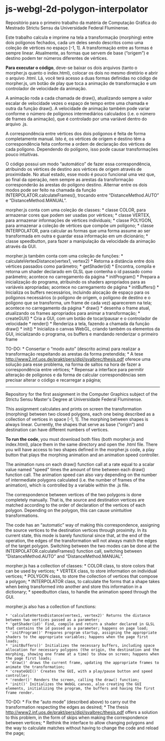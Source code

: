 # js-webgl-2d-polygon-interpolator

Repositório para o primeiro trabalho da matéria de Computação Gráfica do Mestrado Strictu Sensu da Universidade Federal Fluminense.
 
Este trabalho calcula e imprime na tela a transformação (morphing) entre dois polígonos fechados, cada um deles sendo descritos como uma coleção de vértices no espaço [-1, 1]. A transformação entre as formas é sempre linear. Atualmente, as formas que servem de base (“origem”) e destino podem ter números diferentes de vértices.
 
**Para executar o código**, deve-se baixar os dois arquivos (tanto o morpher.js quanto o index.html), colocar os dois no mesmo diretório e abrir o arquivo .html. Lá, você terá acesso a duas formas definidas no código de morpher.js, um botão de play que toca a animação de transformação e um controlador de velocidade da animação.
 
A animação roda a cada chamada de draw(), atualizando sempre a valor escalar de velocidade vezes o espaço de tempo entre uma chamada e outra da função draw(). A velocidade de animação também pode variar conforme o número de polígonos intermediários calculados (i.e. o número de frames da animação), que é controlado por uma variável dentro do arquivo .js.
 
A correspondência entre vértices dos dois polígonos é feita de forma completamente manual. Isto é, os vértices de origem e destino têm a correspondência feita conforme a ordem de declaração dos vértices de cada polígono. Dependendo do polígono, isso pode causar transformações pouco intuitivas. 
 
O código possui um modo “automático” de fazer essa correspondência, atribuindo os vértices de destino aos vértices de origem através de proximidade. No atual estado, esse modo é pouco funcional uma vez que, ao final da operação, nem sempre as arestas da transformação corresponderão às arestas do polígono destino. Alternar entre os dois modos pode ser feito na chamada da função INTERPOLATOR.calculateFrames(), trocando entre “DistanceMethod.AUTO” e “DistanceMethod.MANUAL”.
 
morpher.js conta com uma coleção de classes:
    * classe COLOR, para armazenar cores que podem ser usadas por vértices;
    * classe VERTEX, para armazenar informações de vértices individuais;
    * classe POLYGON, para armazenar a coleção de vértices que compõe um polígono;
    * classe INTERPOLATOR, para calcular as formas que uma forma assume ao ser transformada em outra e guardar essa informação em um dicionário;
    * classe speedbutton, para fazer a manipulação da velocidade da animação através da GUI.
 
morpher.js também conta com uma coleção de funções:
    * calculateVertexDistance(vertex1, vertex2)
        * Retorna a distância entre dois vértices passados como parâmetro;
    * getShader(id)
        * Encontra, compila e retorna um shader declarado em GLSL que contenha o id passado como parâmetro; acontece no carregamento da página
    * initProgram()
        * Prepara a inicialização do programa, atribuindo os shaders apropriados para as variáveis apropriadas; acontece no carregamento de página
    * initBuffers()
        * Inicializa os buffers necessários, incluindo alocação de espaço para os polígonos necessários (o polígono de origem, o polígono de destino e o polígono que se transforma, um frame de cada vez) aparecerem na tela; acontece no carregamento da página
    * draw()
        * desenha o frame atual, atualizando os frames apropriados para animar a transformação;
    * createGUI()
        * Cria a GUI, com um botão de tocar/pausar e o controlador de velocidade
    * render()
        * Renderiza a tela, fazendo a chamada da função draw()
    * init()
        * Inicializa o canvas WebGL, criando também os elementos da GUI, inicializando o programa, os buffers e mandando renderizar o primeiro frame
 
TO-DO:
    * Consertar o “modo auto” (descrito acima) para realizar a transformação respeitando as arestas da forma pretendida;
        * A tese http://www2.inf.uos.de/prakt/pers/dipl/svalbrec/thesis.pdf oferece uma solução para esse problema, na forma de saltos na hora de fazer a correspondência entre vértices;
    * Repensar a interface para permitir alteração de polígonos e da forma de calcular correspondências sem precisar alterar o código e recarregar a página;

------------------------------------------------------------------------------------------------------------------------------
Repository for the first assignment in the Computer Graphics subject of the Strictu Sensu Master's Degree at Universidade Federal Fluminense.
 
This assignment calculates and prints on screen the transformation (morphing) between two closed polygons, each one being described as a collection of vertices in space [-1, 1]. The morphing between shapes is always linear. Currently, the shapes that serve as base (“origin”) and destination can have different numbers of vertices.
 
**To run the code**, you must download both files (both morpher.js and index.html), place them in the same directory and open the .html file. There you will have access to two shapes defined in the morpher.js code, a play button that plays the morphing animation and an animation speed controller.
 
The animation runs on each draw() function call at a rate equal to a scalar value named "speed" times the amount of time between each draw() function call. The animation speed can also vary depending on the number of intermediate polygons calculated (i.e. the number of frames of the animation), which is controlled by a variable within the .js file.
 
The correspondence between vertices of the two polygons is done completely manually. That is, the source and destination vertices are matched according to the order of declaration of the vertices of each polygon. Depending on the polygon, this can cause unintuitive transformations.
 
The code has an “automatic” way of making this correspondence, assigning the source vertices to the destination vertices through proximity. In its current state, this mode is barely functional since that, at the end of the operation, the edges of the transformation will not always match the edges of the target polygon. Switching between the two modes can be done at the INTERPOLATOR.calculateFrames() function call, switching between “DistanceMethod.AUTO” and “DistanceMethod.MANUAL”.
 
morpher.js has a collection of classes:
    * COLOR class, to store colors that can be used by vertices;
    * VERTEX class, to store information on individual vertices;
    * POLYGON class, to store the collection of vertices that compose a polygon;
    * INTERPOLATOR class, to calculate the forms that a shape takes when being transformed into another and store this information in a dictionary;
    * speedbutton class, to handle the animation speed through the GUI.
 
morpher.js also has a collection of functions:

    * 'calculateVertexDistance(vertex1, vertex2)' Returns the distance between two vertices passed as a parameter;
    * 'getShader(id)' Find, compile and return a shader declared in GLSL that contains the id passed as a parameter; happens on page load;
    * 'initProgram()' Prepares program startup, assigning the appropriate shaders to the appropriate variables; happens when the page first loads;
    * 'initBuffers()' Initializes the necessary buffers, including space allocation for necessary polygons (the origin, the destination and the morphing, showing one frame at a time) to show on screen; happens when the page first loads;
    * 'draw()' draws the current frame, updating the appropriate frames to animate the transformation;
    * 'createGUI()' Creates the GUI, with a play/pause button and speed controller;
    * 'render()' Renders the screen, calling the draw() function;
    * 'init()' Initializes the WebGL canvas, also creating the GUI elements, initializing the program, the buffers and having the first frame render.
 
TO-DO:
    * Fix the “auto mode” (described above) to carry out the transformation respecting the edges as desired;
        * The thesis http://www2.inf.uos.de/prakt/pers/dipl/svalbrec/thesis.pdf offers a solution to this problem, in the form of skips when making the correspondence between vertices;
    * Rethink the interface to allow changing polygons and the way to calculate matches without having to change the code and reload the page; 
